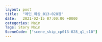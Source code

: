 ```yaml
---
layout: post
title:  "메인_회상_013~028장"
date:   2021-02-15 07:00:00 +0000
categories: Main
Tags: Story Main
SceneCode: ["scene_skip_cp013-028_q1_s10"]
---
```

